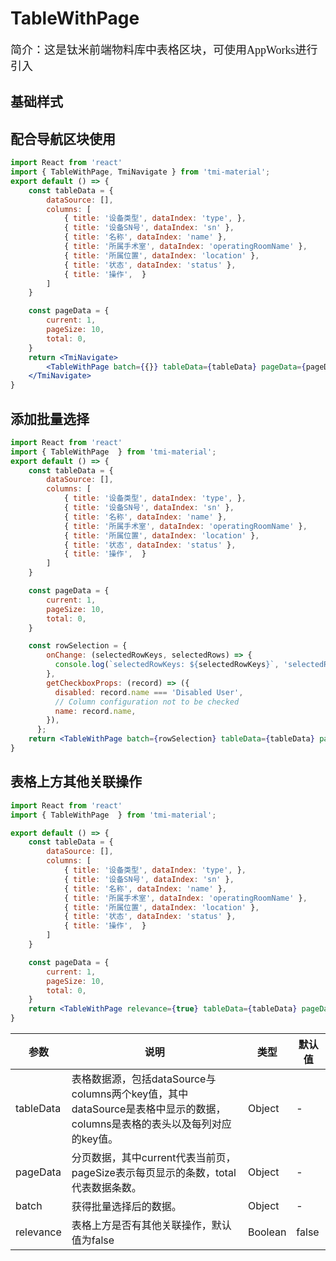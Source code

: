 # TableWithPage

<font size=4 face="微软雅黑">简介：这是钛米前端物料库中表格区块，可使用AppWorks进行引入</font>

## 基础样式
<code src="./index.jsx"></code>

## 配合导航区块使用
```jsx
import React from 'react'
import { TableWithPage, TmiNavigate } from 'tmi-material';
export default () => {
	const tableData = {
		dataSource: [],
		columns: [
			{ title: '设备类型', dataIndex: 'type', },
			{ title: '设备SN号', dataIndex: 'sn' },
			{ title: '名称', dataIndex: 'name' },
			{ title: '所属手术室', dataIndex: 'operatingRoomName' },
			{ title: '所属位置', dataIndex: 'location' },
			{ title: '状态', dataIndex: 'status' },
			{ title: '操作',  }
		]
	}

	const pageData = {
		current: 1,
		pageSize: 10,
		total: 0,
	}
	return <TmiNavigate>
		<TableWithPage batch={{}} tableData={tableData} pageData={pageData}/>
	</TmiNavigate>
}
```

## 添加批量选择
```jsx
import React from 'react'
import { TableWithPage  } from 'tmi-material';
export default () => {
	const tableData = {
		dataSource: [],
		columns: [
			{ title: '设备类型', dataIndex: 'type', },
			{ title: '设备SN号', dataIndex: 'sn' },
			{ title: '名称', dataIndex: 'name' },
			{ title: '所属手术室', dataIndex: 'operatingRoomName' },
			{ title: '所属位置', dataIndex: 'location' },
			{ title: '状态', dataIndex: 'status' },
			{ title: '操作',  }
		]
	}

	const pageData = {
		current: 1,
		pageSize: 10,
		total: 0,
	}

	const rowSelection = {
		onChange: (selectedRowKeys, selectedRows) => {
		  console.log(`selectedRowKeys: ${selectedRowKeys}`, 'selectedRows: ', selectedRows);
		},
		getCheckboxProps: (record) => ({
		  disabled: record.name === 'Disabled User',
		  // Column configuration not to be checked
		  name: record.name,
		}),
	  };
	return <TableWithPage batch={rowSelection} tableData={tableData} pageData={pageData}/>
}
```

## 表格上方其他关联操作

```jsx
import React from 'react'
import { TableWithPage  } from 'tmi-material';

export default () => {
	const tableData = {
		dataSource: [],
		columns: [
			{ title: '设备类型', dataIndex: 'type', },
			{ title: '设备SN号', dataIndex: 'sn' },
			{ title: '名称', dataIndex: 'name' },
			{ title: '所属手术室', dataIndex: 'operatingRoomName' },
			{ title: '所属位置', dataIndex: 'location' },
			{ title: '状态', dataIndex: 'status' },
			{ title: '操作',  }
		]
	}

	const pageData = {
		current: 1,
		pageSize: 10,
		total: 0,
	}
	return <TableWithPage relevance={true} tableData={tableData} pageData={pageData}/>
}
```

| 参数        | 说明                                                                               | 类型      | 默认值   |
|-----------|----------------------------------------------------------------------------------|---------|-------|
| tableData | 表格数据源，包括dataSource与columns两个key值，其中dataSource是表格中显示的数据，columns是表格的表头以及每列对应的key值。 | Object  | \-    |
| pageData  | 分页数据，其中current代表当前页，pageSize表示每页显示的条数，total代表数据条数。                               | Object  | \-    |
| batch     | 获得批量选择后的数据。                                                                      | Object  | \-    |
| relevance | 表格上方是否有其他关联操作，默认值为false                                                          | Boolean | false |
